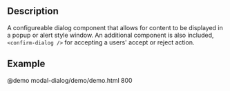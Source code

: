 <!--
@module {can.Component} modal-dialog <modal-dialog />
@parent spectre-canjs.components
-->

## Description
A configureable dialog component that allows for content to be displayed in a popup
or alert style window. An additional component is also included, `<confirm-dialog />` for
accepting a users' accept or reject action.

## Example

@demo modal-dialog/demo/demo.html 800

